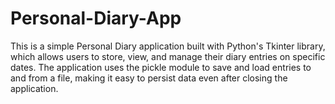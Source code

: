 # Personal-Diary-App
This is a simple Personal Diary application built with Python's Tkinter library, which allows users to store, view, and manage their diary entries on specific dates. The application uses the pickle module to save and load entries to and from a file, making it easy to persist data even after closing the application.
